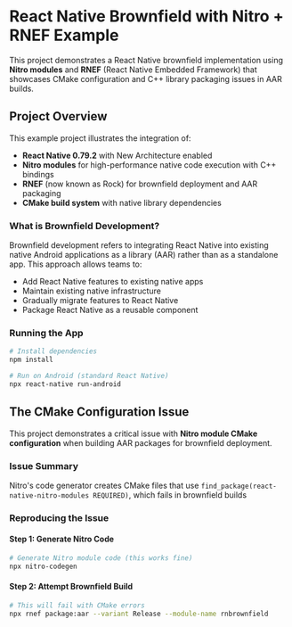 # React Native Brownfield with Nitro + RNEF Example

This project demonstrates a React Native brownfield implementation using **Nitro modules** and **RNEF** (React Native Embedded Framework) that showcases CMake configuration and C++ library packaging issues in AAR builds.

## Project Overview

This example project illustrates the integration of:
- **React Native 0.79.2** with New Architecture enabled
- **Nitro modules** for high-performance native code execution with C++ bindings
- **RNEF** (now known as Rock) for brownfield deployment and AAR packaging
- **CMake build system** with native library dependencies

### What is Brownfield Development?

Brownfield development refers to integrating React Native into existing native Android applications as a library (AAR) rather than as a standalone app. This approach allows teams to:
- Add React Native features to existing native apps
- Maintain existing native infrastructure
- Gradually migrate features to React Native
- Package React Native as a reusable component

### Running the App

```bash
# Install dependencies
npm install

# Run on Android (standard React Native)
npx react-native run-android
```

## The CMake Configuration Issue

This project demonstrates a critical issue with **Nitro module CMake configuration** when building AAR packages for brownfield deployment.

### Issue Summary

Nitro's code generator creates CMake files that use `find_package(react-native-nitro-modules REQUIRED)`, which fails in brownfield builds

### Reproducing the Issue

#### Step 1: Generate Nitro Code
```bash
# Generate Nitro module code (this works fine)
npx nitro-codegen
```

#### Step 2: Attempt Brownfield Build
```bash
# This will fail with CMake errors
npx rnef package:aar --variant Release --module-name rnbrownfield
```
